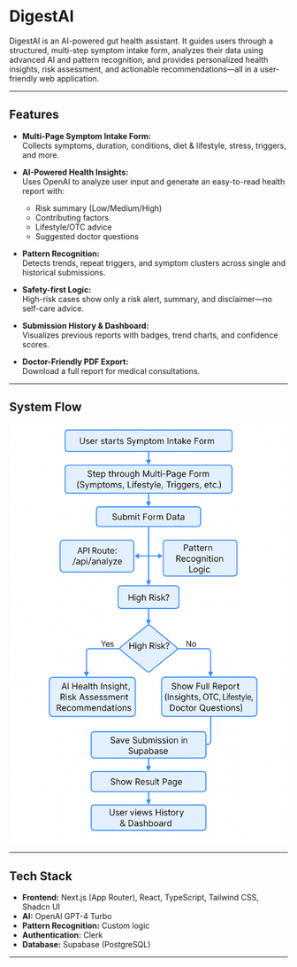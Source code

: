# DigestAI

DigestAI is an AI-powered gut health assistant. It guides users through a structured, multi-step symptom intake form, analyzes their data using advanced AI and pattern recognition, and provides personalized health insights, risk assessment, and actionable recommendations—all in a user-friendly web application.

---

## Features

- **Multi-Page Symptom Intake Form:**  
  Collects symptoms, duration, conditions, diet & lifestyle, stress, triggers, and more.

- **AI-Powered Health Insights:**  
  Uses OpenAI to analyze user input and generate an easy-to-read health report with:
  - Risk summary (Low/Medium/High)
  - Contributing factors
  - Lifestyle/OTC advice
  - Suggested doctor questions

- **Pattern Recognition:**  
  Detects trends, repeat triggers, and symptom clusters across single and historical submissions.

- **Safety-first Logic:**  
  High-risk cases show only a risk alert, summary, and disclaimer—no self-care advice.

- **Submission History & Dashboard:**  
  Visualizes previous reports with badges, trend charts, and confidence scores.

- **Doctor-Friendly PDF Export:**  
  Download a full report for medical consultations.

---

## System Flow

![DigestAI System Flow](flowchart/flowChart.png)

---

## Tech Stack

- **Frontend:** Next.js (App Router), React, TypeScript, Tailwind CSS, Shadcn UI  
- **AI:** OpenAI GPT-4 Turbo  
- **Pattern Recognition:** Custom logic  
- **Authentication:** Clerk  
- **Database:** Supabase (PostgreSQL)  

---

